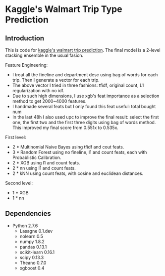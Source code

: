# Kaggle's Walmart Trip Type Prediction

## Introduction

This is code for [kaggle's walmart trip prediction][1]. The final model is a 2-level stacking ensemble in the usual fasion.

Feature Engineering:
* I treat all the fineline and department desc using bag of words for each trip. Then I generate a vector for each trip.
* The above vector I tried in three fashions: tfidf, original count, L1 regularization with no idf.
* Due to such high dimensions, I use xgb's feat importance as a selection method to get 2000~4000 features.
* I handmade several feats but I only found this feat useful: total bought num
* In the last 48h I also used upc to improve the final result: select the first one, the first two and the first three digits using bag of words method. This improved my final score from 0.551x to 0.535x.

First level:
* 2 * Multinomial Naive Bayes using tfidf and cout feats.
* 3 * Random Forest using no fineline, l1 and count feats, each with Probablistic Calibration.
* 2 * XGB using l1 and count feats.
* 2 * nn using l1 and count feats.
* 2 * kNN using count feats, with cosine and euclidean distances.

Second level:
* 1 * XGB
* 1 * nn

## Dependencies
* Python 2.7.6
    * Lasagne 0.1.dev
    * nolearn 0.5
    * numpy 1.8.2
    * pandas 0.13.1
    * scikit-learn 0.16.1
    * scipy 0.13.3
    * Theano 0.7.0
    * xgboost 0.4

[1]: https://www.kaggle.com/c/walmart-recruiting-trip-type-classification
